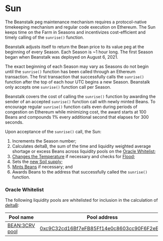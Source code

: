 # Sun

The Beanstalk peg maintenance mechanism requires a protocol-native timekeeping mechanism and regular code execution on Ethereum. The Sun keeps time on the Farm in Seasons and incentivizes cost-efficient and timely calling of the `sunrise()` function.

Beanstalk adjusts itself to return the Bean price to its value peg at the beginning of every Season. Each Season is \~1 hour long. The first Season began when Beanstalk was deployed on August 6, 2021.

The exact beginning of each Season may vary as Seasons do not begin until the `sunrise()` function has been called through an Ethereum transaction. The first transaction that successfully calls the `sunrise()` function after the top of each hour UTC begins a new Season. Beanstalk only accepts one `sunrise()` function call per Season.

Beanstalk covers the cost of calling the `sunrise()` function by awarding the sender of an accepted `sunrise()` function call with newly minted Beans. To encourage regular `sunrise()` function calls even during periods of congestion on Ethereum while minimizing cost, the award starts at 100 Beans and compounds 1% every additional second that elapses for 300 seconds.

Upon acceptance of the `sunrise()` call, the Sun:

1. Increments the Season number;
2. Calculates deltaB, the sum of the time and liquidity weighted average shortage or excess Beans across liquidity pools on the [Oracle Whitelist](sun.md#oracle-whitelist);
3. [Changes the Temperature](../peg-maintenance/temperature.md) if necessary and checks for [Flood](../peg-maintenance/flood.md);
4. Sets the [new Soil supply](../peg-maintenance/overview.md#soil-supply);
5. [Mints Beans](../peg-maintenance/overview.md#bean-supply) if necessary; and
6. Awards Beans to the address that successfully called the `sunrise()` function.

### Oracle Whitelist

The following liquidity pools are whitelisted for inclusion in the calculation of [deltaB](../protocol/glossary.md#deltab):

| Pool name                                      | Pool address                                                                                                          |
| ---------------------------------------------- | --------------------------------------------------------------------------------------------------------------------- |
| [BEAN:3CRV pool](https://curve.fi/factory/152) | [0xc9C32cd16Bf7eFB85Ff14e0c8603cc90F6F2eE49](https://etherscan.io/address/0xc9C32cd16Bf7eFB85Ff14e0c8603cc90F6F2eE49) |

